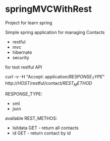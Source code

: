 springMVCWithRest
=================

Project for learn spring

Simple spring application for managing Contacts

- restful
- mvc
- hibernate
- security

for test restful API

 curl -v -H "Accept: application/$RESPONSE_TYPE$" http://$HOST$/restful/contact/$REST_METHOD$
 
 RESPONSE_TYPE:
 - xml
 - json
 
 available REST_METHOS:
 - lsitdata GET - return all contacts
 - id GET - return contact by id
